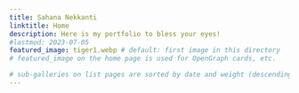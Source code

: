 ```yaml
---
title: Sahana Nekkanti
linktitle: Home
description: Here is my portfolio to bless your eyes!
#lastmod: 2023-07-05
featured_image: tiger1.webp # default: first image in this directory
# featured_image on the home page is used for OpenGraph cards, etc.

# sub-galleries on list pages are sorted by date and weight (descending)
---
```

